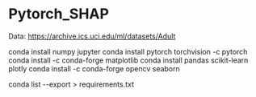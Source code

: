 # Pytorch_SHAP

Data:  https://archive.ics.uci.edu/ml/datasets/Adult

conda install numpy jupyter
conda install pytorch torchvision -c pytorch
conda install -c conda-forge matplotlib
conda install pandas scikit-learn plotly
conda install -c conda-forge opencv seaborn


conda list --export > requirements.txt

